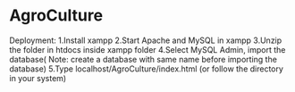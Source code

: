 # AgroCulture
Deployment:
1.Install xampp
2.Start Apache and MySQL in xampp
3.Unzip the folder in htdocs inside xampp folder
4.Select MySQL Admin, import the database( Note: create a database with same name before importing the database)
5.Type localhost/AgroCulture/index.html (or follow the directory in your system)
